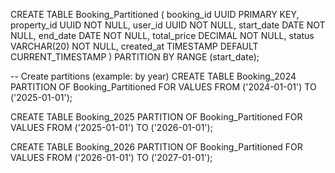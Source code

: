 CREATE TABLE Booking_Partitioned (
    booking_id UUID PRIMARY KEY,
    property_id UUID NOT NULL,
    user_id UUID NOT NULL,
    start_date DATE NOT NULL,
    end_date DATE NOT NULL,
    total_price DECIMAL NOT NULL,
    status VARCHAR(20) NOT NULL,
    created_at TIMESTAMP DEFAULT CURRENT_TIMESTAMP
) PARTITION BY RANGE (start_date);

-- Create partitions (example: by year)
CREATE TABLE Booking_2024 PARTITION OF Booking_Partitioned
    FOR VALUES FROM ('2024-01-01') TO ('2025-01-01');

CREATE TABLE Booking_2025 PARTITION OF Booking_Partitioned
    FOR VALUES FROM ('2025-01-01') TO ('2026-01-01');

CREATE TABLE Booking_2026 PARTITION OF Booking_Partitioned
    FOR VALUES FROM ('2026-01-01') TO ('2027-01-01');

